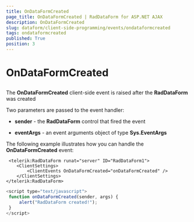 ```yaml
---
title: OnDataFormCreated
page_title: OnDataFormCreated | RadDataForm for ASP.NET AJAX 
description: OnDataFormCreated
slug: dataform/client-side-programming/events/ondataformcreated
tags: ondataformcreated
published: True
position: 3
---
```


# OnDataFormCreated



## 

The **OnDataFormCreated** client-side event is raised after the **RadDataForm** was created

Two parameters are passed to the event handler:

* **sender** - the **RadDataForm** control that fired the event

* **eventArgs** - an event arguments object of type **Sys.EventArgs**

The following example illustrates how you can handle the **OnDataFormCreated** event:

````ASPNET
 <telerik:RadDataForm runat="server" ID="RadDataForm1">
    <ClientSettings>
        <ClientEvents OnDataFormCreated="onDataFormCreated" />
    </ClientSettings>
</telerik:RadDataForm>
````



````JavaScript
<script type="text/javascript">
 function onDataFormCreated(sender, args) {
     alert("RadDataForm created!");
 }
</script>
````


